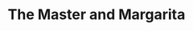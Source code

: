 ---
layout: card_flex_nav
lang: EN
title:  The Master and Margarita
isbn: 9780143108276
cover: /assets/images/EN/MM_EN_005_front.jpg
bcover: /assets/images/EN/MM_EN_005_back.jpg
pubyr: 2016
editor: Ed. Pinguin Clasics / Deluxe Edition 
acqdt: 12/2018
acqplace: ?? 
contrib: P
---